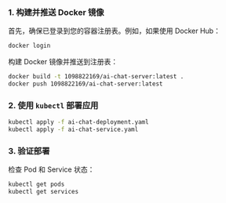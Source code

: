 ### 1. 构建并推送 Docker 镜像
首先，确保已登录到您的容器注册表。例如，如果使用 Docker Hub：

```sh
docker login
```

构建 Docker 镜像并推送到注册表：

```sh
docker build -t 1098822169/ai-chat-server:latest .
docker push 1098822169/ai-chat-server:latest
```

### 2. 使用 `kubectl` 部署应用
```sh
kubectl apply -f ai-chat-deployment.yaml
kubectl apply -f ai-chat-service.yaml
```


### 3. 验证部署
检查 Pod 和 Service 状态：

```sh
kubectl get pods
kubectl get services
```


